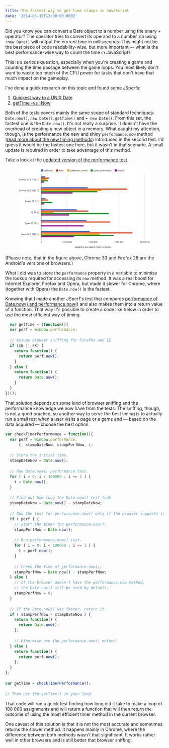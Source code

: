 ```yaml
---
title: The fastest way to get time stamps in JavaScript
date: '2014-03-15T13:00:00.000Z'
---
```


Did you know you can convert a Date object to a number using the unary + operator? The operator tries to convert its operand to a number, so using `+new Date()` will output the current time in milliseconds. This might not be the best piece of code readability-wise, but more important — what is the best performance-wise way to count the time in JavaScript?

This is a serious question, especially when you're creating a game and counting the time passage between the game loops. You most likely don't want to waste too much of the CPU power for tasks that don't have that much impact on the gameplay.

I've done a quick research on this topic and found some JSperfs:

1.  [Quickest way to a UNIX Date](http://jsperf.com/date-now-vs-new-date-gettime/21)
2.  [getTime -vs -Now](http://jsperf.com/gettime-vs-now-0/6)

Both of the tests covers mainly the same scope of standard techniques: `Date.now()`, `new Date().getTime()` and `+ new Date()`. From this set, the fastest one is the `Date.now()`. It's not really a surprise. It doesn't have the overhead of creating a new object in a memory. What caught my attention, though, is the performance the new and shiny `performance.now` method ([read more about the new timing methods](http://www.html5rocks.com/en/tutorials/webperformance/usertiming/)) introduced in the second test. I'd guess it would be the fastest one here, but it wasn't in that scenario. A small update is required in order to take advantage of this method.

Take a look at the [updated version of the performance test](http://jsperf.com/gettime-vs-now-0/7).

<figure>
  <img src="./time-performance.png">
</figure>

(Please note, that in the figure above, Chrome 33 and Firefox 28 are the Android's versions of browsers.)

What I did was to store the `performance` property in a variable to minimise the lookup required for accessing its `now` method. It was a real boost for Internet Explorer, Firefox and Opera, but made it slower for Chrome, where (together with Opera) the `Date.now()` is the fastest.

Knowing that I made another JSperf's test that compares [performance of Date.now() and performance.now()](http://jsperf.com/performance-of-timers) and also makes them into a return value of a function. That way it's possible to create a code like below in order to use the most efficient way of timing.

```javascript
  var getTime = (function(){
  var perf = window.performance;

  // Assume browser sniffing for Firefox and IE.
  if (IE || FX) {
    return function() {
      return perf.now();
    }
  } else {
    return function() {
      return Date.now();
    }
  }
})();
```

That solution depends on some kind of browser sniffing and the performance knowledge we now have from the tests. The sniffing, though, is not a good practice, so another way to serve the best timing is to actually run a small test when a user visits a page or a game and — based on the data acquired — choose the best option.

```javascript
var checkTimerPerformance = function(){
  var perf = window.performance,
      t, stampDateNow, stampPerfNow, i;

  // Store the initial time.
  stampDateNow = Date.now();

  // Run Date.now() performance test.
  for ( i = 0; i < 100000 ; i += 1 ) {
    t = Date.now();
  }

  // Find out how long the Date.now() test took.
  stampDateNow = Date.now() - stampDateNow;

  // Run the test for performance.now() only if the browser supports it.
  if ( perf ) {
    // Start the timer for performance.now();
    stampPerfNow = Date.now();

    // Run performance.now() test.
    for ( i = 0; i < 100000 ; i += 1 ) {
      t = perf.now();
    }

    // Check the time of performance.now();
    stampPerfNow = Date.now() - stampPerfNow;
  } else {
    // If the browser doesn't have the performance.now method,
    // the Date.now() will be used by default.
    stampPerfNow = 0;
  }

  // If the Date.now() was faster, return it.
  if ( stampPerfNow > stampDateNow ) {
    return function() {
      return Date.now();
    };

    // Otherwise use the performance.now() method.
  } else {
    return function() {
      return perf.now();
    };
  }
};

var getTime = checkTimerPerformance();

// Then use the getTime() in your loop.
```

That code will run a quick test finding how long did it take to make a loop of 100 000 assignments and will return a function that will then return the outcome of using the most efficient timer method in the current browser.

One caveat of this solution is that it is not the most accurate and sometimes returns the slower method. It happens mainly in Chrome, where the difference between both methods wasn't that significant. It works rather well in other browsers and is still better that browser sniffing.